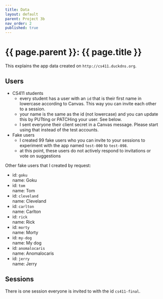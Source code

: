```yaml
---
title: Data
layout: default
parent: Project 3b
nav_order: 2
published: true
---
```


# {{ page.parent }}: {{ page.title }}

This explains the app data created on `http://cs411.duckdns.org`.

## Users

- CS411 students
  * every student has a user with an `id` that is their first name in lowercase
    according to Canvas. This way you can invite each other to a session.
  * your name is the same as the id (not lowercase) and you can update this by
    PUTting or PATCHing your user. See below.
  * I sent everyone their client secret in a Canvas message. Please start using
      that instead of the test accounts.
- Fake users
  * I created 99 fake users who you can invite to your sessions to experiment
    with the app named `test-000` to `test-098`.
  * at this point, these users do not actively respond to invitations or vote on
    suggestions

Other fake users that I created by request:



- id: `goku`  
  name: Goku
- id: `tom`  
  name: Tom
- id: `cleveland`  
  name: Cleveland
- id: `carlton`  
  name: Carlton
- id: `rick`  
  name: Rick
- id: `morty`  
  name: Morty
- id: `my-dog`  
  name: My dog
- id: `anomalocaris`  
  name: Anomalocaris
- id: `jerry`  
  name: Jerry

## Sessions

There is one session everyone is invited to with the id `cs411-final`.


